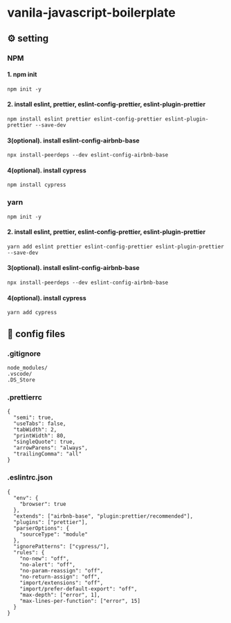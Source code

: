 # vanila-javascript-boilerplate


## ⚙️ setting
### NPM
#### 1. npm init
```
npm init -y
```
#### 2. install eslint, prettier, eslint-config-prettier, eslint-plugin-prettier
```
npm install eslint prettier eslint-config-prettier eslint-plugin-prettier --save-dev
```

#### 3(optional). install eslint-config-airbnb-base
```
npx install-peerdeps --dev eslint-config-airbnb-base
```

#### 4(optional). install cypress
```
npm install cypress 
```

### yarn

```
npm init -y
```
#### 2. install eslint, prettier, eslint-config-prettier, eslint-plugin-prettier
```
yarn add eslint prettier eslint-config-prettier eslint-plugin-prettier --save-dev
```

#### 3(optional). install eslint-config-airbnb-base
```
npx install-peerdeps --dev eslint-config-airbnb-base
```

#### 4(optional). install cypress
```
yarn add cypress 
```


## 📜 config files

### .gitignore
```
node_modules/
.vscode/
.DS_Store
```

### .prettierrc
```
{
  "semi": true,
  "useTabs": false,
  "tabWidth": 2,
  "printWidth": 80,
  "singleQuote": true,
  "arrowParens": "always",
  "trailingComma": "all"
}
```

### .eslintrc.json

```
{
  "env": {
    "browser": true
  },
  "extends": ["airbnb-base", "plugin:prettier/recommended"],
  "plugins": ["prettier"],
  "parserOptions": {
    "sourceType": "module"
  },
  "ignorePatterns": ["cypress/"],
  "rules": {
    "no-new": "off",
    "no-alert": "off",
    "no-param-reassign": "off",
    "no-return-assign": "off",
    "import/extensions": "off",
    "import/prefer-default-export": "off",
    "max-depth": ["error", 1],
    "max-lines-per-function": ["error", 15]
  }
}
```

